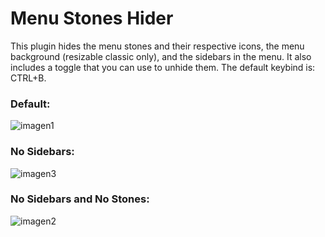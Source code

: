 # Menu Stones Hider
This plugin hides the menu stones and their respective icons, the menu background (resizable classic only), and the sidebars in the menu. It also includes a toggle that you can use to unhide them. The default keybind is: CTRL+B.

### Default:
![imagen1](https://i.imgur.com/8JLcPms.png)

### No Sidebars:
![imagen3](https://imgur.com/g6UCtxD.png)

### No Sidebars and No Stones:
![imagen2](https://imgur.com/lHmS97b.png)